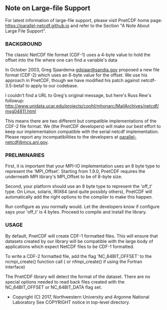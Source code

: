 ## Note on Large-file Support

For latest information of large-file support, please visit PnetCDF home page:
https://parallel-netcdf.github.io and refer to the Section "A Note About Large
File Support".


### BACKGROUND
The classic NetCDF file format (CDF-1) uses a 4-byte value to hold the
offset into the file where one can find a variable's data

In October 2003, Greg Sjaardema <gdsjaar@sandia.gov> proposed a new file format
(CDF-2) which uses an 8-byte value for the offset. We use his approach in
PnetCDF, though we have modified his patch against netcdf-3.5-beta1 to apply to
our codebase.

I couldn't find a URL to Greg's original message, but here's Russ Rew's
followup:
http://www.unidata.ucar.edu/projects/coohl/mhonarc/MailArchives/netcdf/msg04811.html

This means there are two different but compatible implementations of the CDF-2
file format.  We (the PnetCDF developers) will make our best effort to keep our
implementation compatible with the serial netcdf implementation. Please report
any incompatibilities to the developers at parallel-netcdf@mcs.anl.gov.

### PRELIMINARIES
First, it is important that your MPI-IO implementation uses an 8 byte type to
represent the 'MPI_Offset'. Starting from 1.9.0, PnetCDF requires the
underneath MPI library's MPI_Offset to be of 8-byte size.

Second, your platform should use an 8 byte type to represent the 'off_t' type.
On Linux, solaris, IRIX64 (and quite possibly others), PnetCDF will
automatically add the right options to the compiler to make this happen.

Run configure as you normally would.  Let the developers know if configure says
your 'off_t' is 4 bytes.  Proceed to compile and install the library.

### USAGE
By default, PnetCDF will create CDF-1 formatted files. This will ensure that
datasets created by our library will be compatible with the large body of
applications which expect NetCDF files to be CDF-1 formatted.

To write a CDF-2 formatted file, add the flag 'NC_64BIT_OFFSET' to the
ncmpi_create() function call ( or nfmpi_create() if using the Fortran
interface)

The PnetCDF library will detect the format of the dataset. There are no
special options needed to read back files created with the
NC_64BIT_OFFSET or NC_64BIT_DATA flag set.

* Copyright (C) 2017, Northwestern University and Argonne National Laboratory
  See COPYRIGHT notice in top-level directory.

